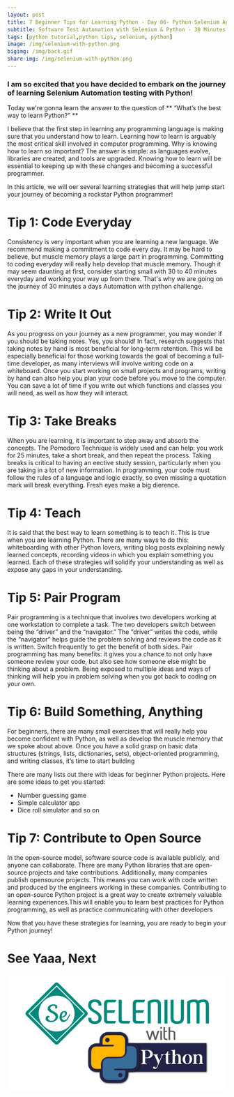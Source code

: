 ```yaml
---
layout: post
title: 7 Beginner Tips for Learning Python - Day 06- Python Selenium Automation Journey   
subtitle: Software Test Automation with Selenium & Python - 30 Minutes A Day Challenge
tags: [python tutorial,python tips, selenium, python]
image: /img/selenium-with-python.png
bigimg: /img/back.gif
share-img: /img/selenium-with-python.png
---
```

 

### I am so excited that you have decided to embark on the journey of learning Selenium Automation testing with Python!
Today we're gonna learn the answer to the question of ** “What’s the best way to learn Python?” **

I believe that the first step in learning any programming language is making sure that you understand how to learn.
Learning how to learn is arguably the most critical skill involved in computer programming.
Why is knowing how to learn so important? The answer is simple: as languages evolve, libraries are created, and tools
are upgraded. Knowing how to learn will be essential to keeping up with these changes and becoming a successful
programmer.

In this article, we will oer several learning strategies that will help jump start your journey of becoming a rockstar
Python programmer!

# Tip 1: Code Everyday
Consistency is very important when you are learning a new language. We recommend making a commitment to code
every day. It may be hard to believe, but muscle memory plays a large part in programming. Committing to coding
everyday will really help develop that muscle memory. Though it may seem daunting at first, consider starting small
with 30 to 40 minutes everyday and working your way up from there.
That's why we are going on the journey of 30 minutes a days Automation with python challenge.  

# Tip 2: Write It Out
As you progress on your journey as a new programmer, you may wonder if you should be taking notes. Yes, you
should! In fact, research suggests that taking notes by hand is most beneficial for long-term retention. This will be
especially beneficial for those working towards the goal of becoming a full-time developer, as many interviews will
involve writing code on a whiteboard.
Once you start working on small projects and programs, writing by hand can also help you plan your code before you
move to the computer. You can save a lot of time if you write out which functions and classes you will need, as well as
how they will interact.

# Tip 3: Take Breaks
When you are learning, it is important to step away and absorb the concepts. The Pomodoro Technique is widely used
and can help: you work for 25 minutes, take a short break, and then repeat the process. Taking breaks is critical to
having an eective study session, particularly when you are taking in a lot of new information.
In programming, your code must follow the rules of a language and logic exactly, so even missing a quotation mark
will break everything. Fresh eyes make a big dierence.

# Tip 4: Teach
It is said that the best way to learn something is to teach it. This is true when you are learning Python. There are many
ways to do this: whiteboarding with other Python lovers, writing blog posts explaining newly learned concepts,
recording videos in which you explain something you learned. Each of these strategies will solidify your understanding as well as expose any gaps in your understanding.

# Tip 5: Pair Program
Pair programming is a technique that involves two developers working at one workstation to complete a task. The
two developers switch between being the “driver” and the “navigator.” The “driver” writes the code, while the
“navigator” helps guide the problem solving and reviews the code as it is written. Switch frequently to get the benefit
of both sides.
Pair programming has many benefits: it gives you a chance to not only have someone review your code, but also see
how someone else might be thinking about a problem. Being exposed to multiple ideas and ways of thinking will help
you in problem solving when you got back to coding on your own.

# Tip 6: Build Something, Anything
For beginners, there are many small exercises that will really help you become confident with Python, as well as
develop the muscle memory that we spoke about above. Once you have a solid grasp on basic data structures
(strings, lists, dictionaries, sets), object-oriented programming, and writing classes, it’s time to start building

There are many lists out there with ideas for beginner Python projects. Here are some ideas to get you started:
 - Number guessing game
 - Simple calculator app
 - Dice roll simulator and so on
 
 # Tip 7: Contribute to Open Source
In the open-source model, software source code is available publicly, and anyone can collaborate. There are many
Python libraries that are open-source projects and take contributions. Additionally, many companies publish opensource projects.
This means you can work with code written and produced by the engineers working in these
companies.
Contributing to an open-source Python project is a great way to create extremely valuable learning experiences.This will enable you to learn 
best practices for Python programming, as well as practice communicating with other developers

Now that you have these strategies for learning, you are ready to begin your Python journey!

# See Yaaa, Next 

![Selenium with Python](/img/selenium-with-python.png "Selenium with Python")
